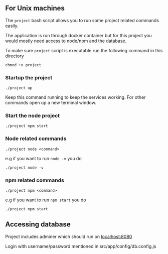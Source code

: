 
## For Unix machines 

The `project` bash script allows you to run some project related commands easily.

The application is run through docker container but for this project you would mostly need access to node/npm and the database. 

To make sure `project` script is executable run the following command in this directory 

`chmod +x project`


### Startup the project

`./project up`

Keep this command running to keep the services working. For other commands open up a new terminal window.

### Start the node project

`./project npm start`

### Node related commands


`./project node <command>`

e.g if you want to run `node -v` you do 

`./project node -v`

### npm related commands

`./project npm <command>`

e.g if you want to run `npm start` you do 

`./project npm start`


## Accessing database

Project includes adminer which should run on [localhost:8080](http://localhost:8080/adminer.php)

Login with username/password mentioned in src/app/config/db.config.js









